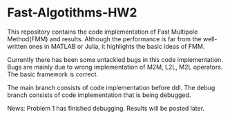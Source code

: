 # Fast-Algotithms-HW2

This repository contains the code implementation of Fast Multipole Method(FMM) and results. Although the performance is far from the well-written ones in MATLAB or Julia, it highlights the basic ideas of FMM.

Currently there has been some untackled bugs in this code implementation. Bugs are mainly due to wrong implementation of M2M, L2L, M2L operators. The basic framework is correct.

The main branch consists of code implementation before ddl. The debug branch consists of code implementation that is being debugged.

News: Problem 1 has finished debugging. Results will be posted later.